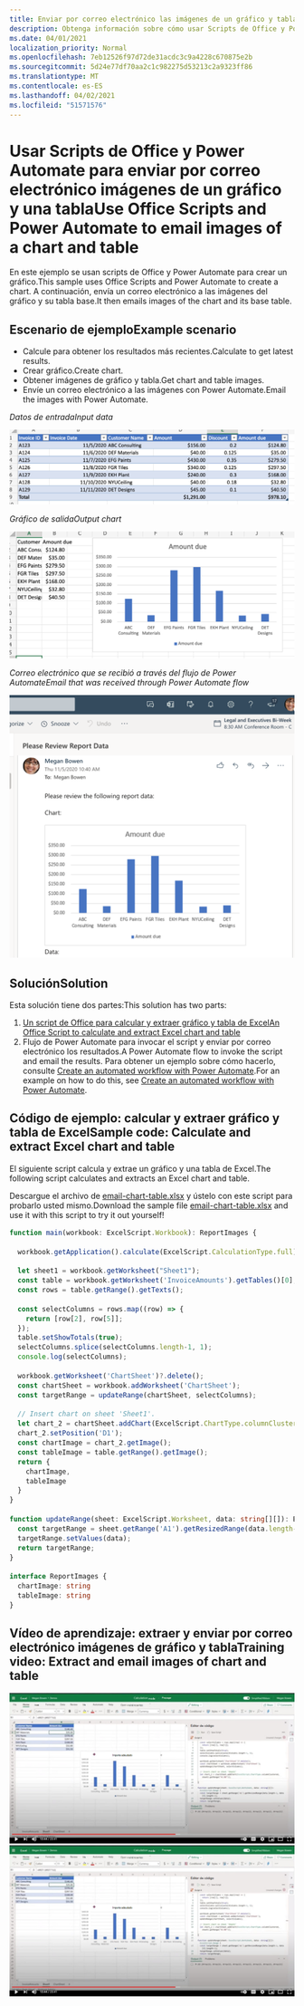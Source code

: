 ```yaml
---
title: Enviar por correo electrónico las imágenes de un gráfico y tabla de Excel
description: Obtenga información sobre cómo usar Scripts de Office y Power Automate para extraer y enviar por correo electrónico las imágenes de un gráfico y tabla de Excel.
ms.date: 04/01/2021
localization_priority: Normal
ms.openlocfilehash: 7eb12526f97d72de31acdc3c9a4228c670875e2b
ms.sourcegitcommit: 5d24e77df70aa2c1c982275d53213c2a9323ff86
ms.translationtype: MT
ms.contentlocale: es-ES
ms.lasthandoff: 04/02/2021
ms.locfileid: "51571576"
---
```

# <a name="use-office-scripts-and-power-automate-to-email-images-of-a-chart-and-table"></a><span data-ttu-id="48108-103">Usar Scripts de Office y Power Automate para enviar por correo electrónico imágenes de un gráfico y una tabla</span><span class="sxs-lookup"><span data-stu-id="48108-103">Use Office Scripts and Power Automate to email images of a chart and table</span></span>

<span data-ttu-id="48108-104">En este ejemplo se usan scripts de Office y Power Automate para crear un gráfico.</span><span class="sxs-lookup"><span data-stu-id="48108-104">This sample uses Office Scripts and Power Automate to create a chart.</span></span> <span data-ttu-id="48108-105">A continuación, envía un correo electrónico a las imágenes del gráfico y su tabla base.</span><span class="sxs-lookup"><span data-stu-id="48108-105">It then emails images of the chart and its base table.</span></span>

## <a name="example-scenario"></a><span data-ttu-id="48108-106">Escenario de ejemplo</span><span class="sxs-lookup"><span data-stu-id="48108-106">Example scenario</span></span>

* <span data-ttu-id="48108-107">Calcule para obtener los resultados más recientes.</span><span class="sxs-lookup"><span data-stu-id="48108-107">Calculate to get latest results.</span></span>
* <span data-ttu-id="48108-108">Crear gráfico.</span><span class="sxs-lookup"><span data-stu-id="48108-108">Create chart.</span></span>
* <span data-ttu-id="48108-109">Obtener imágenes de gráfico y tabla.</span><span class="sxs-lookup"><span data-stu-id="48108-109">Get chart and table images.</span></span>
* <span data-ttu-id="48108-110">Envíe un correo electrónico a las imágenes con Power Automate.</span><span class="sxs-lookup"><span data-stu-id="48108-110">Email the images with Power Automate.</span></span>

<span data-ttu-id="48108-111">_Datos de entrada_</span><span class="sxs-lookup"><span data-stu-id="48108-111">_Input data_</span></span>

![Datos de entrada](../../images/input-data.png)

<span data-ttu-id="48108-113">_Gráfico de salida_</span><span class="sxs-lookup"><span data-stu-id="48108-113">_Output chart_</span></span>

![Gráfico creado](../../images/chart-created.png)

<span data-ttu-id="48108-115">_Correo electrónico que se recibió a través del flujo de Power Automate_</span><span class="sxs-lookup"><span data-stu-id="48108-115">_Email that was received through Power Automate flow_</span></span>

![Correo electrónico recibido](../../images/email-received.png)

## <a name="solution"></a><span data-ttu-id="48108-117">Solución</span><span class="sxs-lookup"><span data-stu-id="48108-117">Solution</span></span>

<span data-ttu-id="48108-118">Esta solución tiene dos partes:</span><span class="sxs-lookup"><span data-stu-id="48108-118">This solution has two parts:</span></span>

1. [<span data-ttu-id="48108-119">Un script de Office para calcular y extraer gráfico y tabla de Excel</span><span class="sxs-lookup"><span data-stu-id="48108-119">An Office Script to calculate and extract Excel chart and table</span></span>](#sample-code-calculate-and-extract-excel-chart-and-table)
1. <span data-ttu-id="48108-120">Flujo de Power Automate para invocar el script y enviar por correo electrónico los resultados.</span><span class="sxs-lookup"><span data-stu-id="48108-120">A Power Automate flow to invoke the script and email the results.</span></span> <span data-ttu-id="48108-121">Para obtener un ejemplo sobre cómo hacerlo, consulte [Create an automated workflow with Power Automate](../../tutorials/excel-power-automate-returns.md#create-an-automated-workflow-with-power-automate).</span><span class="sxs-lookup"><span data-stu-id="48108-121">For an example on how to do this, see [Create an automated workflow with Power Automate](../../tutorials/excel-power-automate-returns.md#create-an-automated-workflow-with-power-automate).</span></span>

## <a name="sample-code-calculate-and-extract-excel-chart-and-table"></a><span data-ttu-id="48108-122">Código de ejemplo: calcular y extraer gráfico y tabla de Excel</span><span class="sxs-lookup"><span data-stu-id="48108-122">Sample code: Calculate and extract Excel chart and table</span></span>

<span data-ttu-id="48108-123">El siguiente script calcula y extrae un gráfico y una tabla de Excel.</span><span class="sxs-lookup"><span data-stu-id="48108-123">The following script calculates and extracts an Excel chart and table.</span></span>

<span data-ttu-id="48108-124">Descargue el archivo de <a href="email-chart-table.xlsx">email-chart-table.xlsx</a> y ústelo con este script para probarlo usted mismo.</span><span class="sxs-lookup"><span data-stu-id="48108-124">Download the sample file <a href="email-chart-table.xlsx">email-chart-table.xlsx</a> and use it with this script to try it out yourself!</span></span>

```TypeScript
function main(workbook: ExcelScript.Workbook): ReportImages {

  workbook.getApplication().calculate(ExcelScript.CalculationType.full);
  
  let sheet1 = workbook.getWorksheet("Sheet1");
  const table = workbook.getWorksheet('InvoiceAmounts').getTables()[0];
  const rows = table.getRange().getTexts();

  const selectColumns = rows.map((row) => {
    return [row[2], row[5]];
  });
  table.setShowTotals(true);
  selectColumns.splice(selectColumns.length-1, 1);
  console.log(selectColumns);

  workbook.getWorksheet('ChartSheet')?.delete();
  const chartSheet = workbook.addWorksheet('ChartSheet');
  const targetRange = updateRange(chartSheet, selectColumns);

  // Insert chart on sheet 'Sheet1'.
  let chart_2 = chartSheet.addChart(ExcelScript.ChartType.columnClustered, targetRange);
  chart_2.setPosition('D1');
  const chartImage = chart_2.getImage();
  const tableImage = table.getRange().getImage();
  return {
    chartImage,
    tableImage
  }
}

function updateRange(sheet: ExcelScript.Worksheet, data: string[][]): ExcelScript.Range {
  const targetRange = sheet.getRange('A1').getResizedRange(data.length-1, data[0].length-1);
  targetRange.setValues(data);
  return targetRange;
}

interface ReportImages {
  chartImage: string
  tableImage: string
}
```

## <a name="training-video-extract-and-email-images-of-chart-and-table"></a><span data-ttu-id="48108-125">Vídeo de aprendizaje: extraer y enviar por correo electrónico imágenes de gráfico y tabla</span><span class="sxs-lookup"><span data-stu-id="48108-125">Training video: Extract and email images of chart and table</span></span>

<span data-ttu-id="48108-126">[![Ver vídeo paso a paso sobre cómo extraer y enviar por correo electrónico imágenes de gráfico y tabla](../../images/charts-image-vid.jpg)](https://youtu.be/152GJyqc-Kw "Vídeo paso a paso sobre cómo extraer y enviar por correo electrónico imágenes de gráfico y tabla")</span><span class="sxs-lookup"><span data-stu-id="48108-126">[![Watch step-by-step video on how to extract and email images of chart and table](../../images/charts-image-vid.jpg)](https://youtu.be/152GJyqc-Kw "Step-by-step video on how to extract and email images of chart and table")</span></span>
